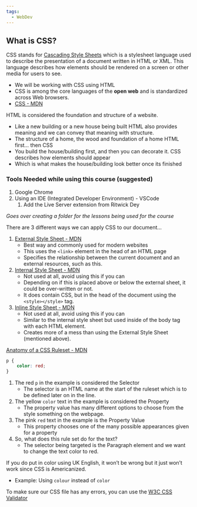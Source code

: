 ```yaml
---
tags:
  - WebDev
---
```

## What is CSS?
CSS stands for <u>Cascading Style Sheets</u> which is a stylesheet language used to describe the presentation of a document written in HTML or XML. This language describes how elements should be rendered on a screen or other media for users to see.
* We will be working with CSS using HTML
* CSS is among the core languages of the **open web** and is standardized across Web browsers.
* [CSS - MDN](https://developer.mozilla.org/en-US/docs/Web/CSS)

HTML is considered the foundation and structure of a website.
* Like a new building or a new house being built
HTML also provides meaning and we can convey that meaning with structure.
* The structure of a home, the wood and foundation of a home
HTML first… then CSS
* You build the house/building first, and then you can decorate it.
CSS describes how elements should appear
* Which is what makes the house/building look better once its finished
### Tools Needed while using this course (suggested)
1. Google Chrome
2. Using an IDE (Integrated Developer Environment) - VSCode
	1. Add the Live Server extension from Ritwick Dey

*Goes over creating a folder for the lessons being used for the course*

There are 3 different ways we can apply CSS to our document…
1. [External Style Sheet - MDN](https://developer.mozilla.org/en-US/docs/Web/HTML/Element/link)
	* Best way and commonly used for modern websites
	* This uses the `<link>` element in the head of an HTML page
	* Specifies the relationship between the current document and an external resources, such as this.
2. [Internal Style Sheet - MDN](https://developer.mozilla.org/en-US/docs/Web/HTML/Element/style)
	* Not used at all, avoid using this if you can
	* Depending on if this is placed above or below the external sheet, it could be over-written or not.
	* It does contain CSS, but in the head of the document using the `<style></style>` tag.
3. [Inline Style Sheet - MDN](https://developer.mozilla.org/en-US/docs/Glossary/Inline-level_content)
	* Not used at all, avoid using this if you can
	* Similar to the internal style sheet but used inside of the body tag with each HTML element.
	* Creates more of a mess than using the External Style Sheet (mentioned above).

[Anatomy of a CSS Ruleset - MDN](https://developer.mozilla.org/en-US/docs/Learn/Getting_started_with_the_web/CSS_basics#anatomy_of_a_css_ruleset)
```CSS file:CSS-rule-set-example fold
p {
	color: red;
}
```
1. The red `p` in the example is considered the Selector
	* The selector is an HTML name at the start of the ruleset which is to be defined later on in the line.
2. The  yellow `color` text in the example is considered the Property
	* The property value has many different options to choose from the style something on the webpage.
3. The pink `red` text in the example is the Property Value
	* This property chooses one of the many possible appearances given for a property
4. So, what does this rule set do for the text?
	* The selector being targeted is the Paragraph element and we want to change the text color to red.

If you do put in color using UK English, it won’t be wrong but it just won’t work since CSS is Americanized.
* Example: Using `colour` instead of `color`

To make sure our CSS file has any errors, you can use the [W3C CSS Validator](https://jigsaw.w3.org/css-validator/)